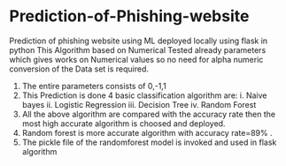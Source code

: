# Prediction-of-Phishing-website
Prediction of phishing website using ML deployed locally using flask in python
This Algorithm based on Numerical Tested already parameters which gives works on Numerical values so no need for alpha numeric conversion of the Data set is required.
1. The entire parameters consists of 0,-1,1
2. This Prediction is done 4 basic classification algorithm are:
  i.   Naive bayes
  ii.  Logistic Regression
  iii. Decision Tree
  iv.  Random Forest
3. All the above algorithm are compared with the accuracy rate then the most high accurate algorithm is choosed and deployed.
4. Random forest is more accurate algorithm with accuracy rate=89% .
5. The pickle file of the randomforest model is invoked and used in flask algorithm

